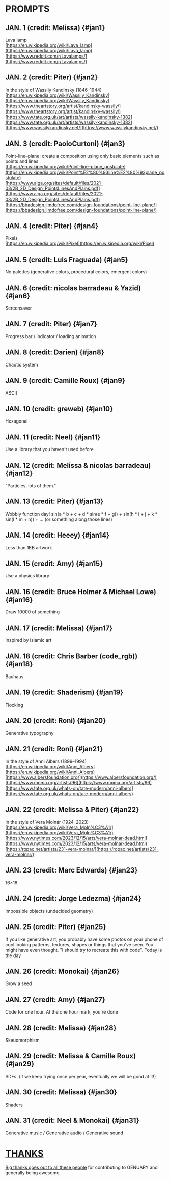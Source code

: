 # PROMPTS

## JAN. 1 <span class="credit">(credit: Melissa)</span> {#jan1}
Lava lamp  
[https://en.wikipedia.org/wiki/Lava_lamp](https://en.wikipedia.org/wiki/Lava_lamp)  
[https://www.reddit.com/r/Lavalamps/](https://www.reddit.com/r/Lavalamps/)  

## JAN. 2 <span class="credit">(credit: Piter)</span> {#jan2}
In the style of Wassily Kandinsky (1846–1944)  
[https://en.wikipedia.org/wiki/Wassily_Kandinsky](https://en.wikipedia.org/wiki/Wassily_Kandinsky)  
[https://www.theartstory.org/artist/kandinsky-wassily/](https://www.theartstory.org/artist/kandinsky-wassily/)  
[https://www.tate.org.uk/art/artists/wassily-kandinsky-1382](https://www.tate.org.uk/art/artists/wassily-kandinsky-1382)  
[https://www.wassilykandinsky.net/](https://www.wassilykandinsky.net/)  

## JAN. 3 <span class="credit">(credit: PaoloCurtoni)</span> {#jan3}
Point–line–plane: create a composition using only basic elements such as points and lines  
[https://en.wikipedia.org/wiki/Point–line–plane_postulate](https://en.wikipedia.org/wiki/Point%E2%80%93line%E2%80%93plane_postulate)  
[https://www.aiga.org/sites/default/files/2021-03/2B_2D_Design_PointsLinesAndPlains.pdf](https://www.aiga.org/sites/default/files/2021-03/2B_2D_Design_PointsLinesAndPlains.pdf)  
[https://bbadesign.jimdofree.com/design-foundations/point-line-plane/](https://bbadesign.jimdofree.com/design-foundations/point-line-plane/)  

## JAN. 4 <span class="credit">(credit: Piter)</span> {#jan4}
Pixels  
[https://en.wikipedia.org/wiki/Pixel](https://en.wikipedia.org/wiki/Pixel)  

## JAN. 5 <span class="credit">(credit: Luis Fraguada)</span> {#jan5}
No palettes (generative colors, procedural colors, emergent colors)

## JAN. 6 <span class="credit">(credit: nicolas barradeau & Yazid)</span> {#jan6}
Screensaver

## JAN. 7 <span class="credit">(credit: Piter)</span> {#jan7}
Progress bar / indicator / loading animation

## JAN. 8 <span class="credit">(credit: Darien)</span> {#jan8}
Chaotic system

## JAN. 9 <span class="credit">(credit: Camille Roux)</span> {#jan9}
ASCII

## JAN. 10 <span class="credit">(credit: greweb)</span> {#jan10}
Hexagonal

## JAN. 11 <span class="credit">(credit: Neel)</span> {#jan11}
Use a library that you haven't used before

## JAN. 12 <span class="credit">(credit: Melissa & nicolas barradeau)</span> {#jan12}
"Particles, lots of them."

## JAN. 13 <span class="credit">(credit: Piter)</span> {#jan13}
Wobbly function day! sin(a * b + c + d * sin(e * f + g)) + sin(h * i + j + k * sin(l * m + n)) + ... (or something along those lines)

## JAN. 14 <span class="credit">(credit: Heeey)</span> {#jan14}
Less than 1KB artwork

## JAN. 15 <span class="credit">(credit: Amy)</span> {#jan15}
Use a physics library

## JAN. 16 <span class="credit">(credit: Bruce Holmer & Michael Lowe)</span> {#jan16}
Draw 10000 of something

## JAN. 17 <span class="credit">(credit: Melissa)</span> {#jan17}
Inspired by Islamic art

## JAN. 18 <span class="credit">(credit: Chris Barber (code_rgb))</span> {#jan18}
Bauhaus

## JAN. 19 <span class="credit">(credit: Shaderism)</span> {#jan19}
Flocking

## JAN. 20 <span class="credit">(credit: Roni)</span> {#jan20}
Generative typography

## JAN. 21 <span class="credit">(credit: Roni)</span> {#jan21}
In the style of Anni Albers (1899–1994)  
[https://en.wikipedia.org/wiki/Anni_Albers](https://en.wikipedia.org/wiki/Anni_Albers)  
[https://www.albersfoundation.org/](https://www.albersfoundation.org/)  
[https://www.moma.org/artists/96](https://www.moma.org/artists/96)  
[https://www.tate.org.uk/whats-on/tate-modern/anni-albers](https://www.tate.org.uk/whats-on/tate-modern/anni-albers)  

## JAN. 22 <span class="credit">(credit: Melissa & Piter)</span> {#jan22}
In the style of Vera Molnár (1924–2023)  
[https://en.wikipedia.org/wiki/Vera_Moln%C3%A1r](https://en.wikipedia.org/wiki/Vera_Moln%C3%A1r)  
[https://www.nytimes.com/2023/12/15/arts/vera-molnar-dead.html](https://www.nytimes.com/2023/12/15/arts/vera-molnar-dead.html)  
[https://ropac.net/artists/231-vera-molnar/](https://ropac.net/artists/231-vera-molnar/)  

## JAN. 23 <span class="credit">(credit: Marc Edwards)</span> {#jan23}
16×16

## JAN. 24 <span class="credit">(credit: Jorge Ledezma)</span> {#jan24}
Impossible objects (undecided geometry)

## JAN. 25 <span class="credit">(credit: Piter)</span> {#jan25}
If you like generative art, you probably have some photos on your phone of cool looking patterns, textures, shapes or things that you've seen. You might have even thought, "I should try to recreate this with code". Today is the day

## JAN. 26 <span class="credit">(credit: Monokai)</span> {#jan26}
Grow a seed

## JAN. 27 <span class="credit">(credit: Amy)</span> {#jan27}
Code for one hour. At the one hour mark, you're done

## JAN. 28 <span class="credit">(credit: Melissa)</span> {#jan28}
Skeuomorphism

## JAN. 29 <span class="credit">(credit: Melissa & Camille Roux)</span> {#jan29}
SDFs. (if we keep trying once per year, eventually we will be good at it!)

## JAN. 30 <span class="credit">(credit: Melissa)</span> {#jan30}
Shaders

## JAN. 31 <span class="credit">(credit: Neel & Monokai)</span> {#jan31}
Generative music / Generative audio / Generative sound


# [THANKS](thanks)
[Big thanks goes out to all these people](thanks) for contributing to GENUARY and generally being awesome.


<script>
  // this is the script to highlight the right prompt every day
  onload=_=>{
    let now = new Date(),
        year = now.getFullYear(),
        month = now.getMonth(),
        day = now.getDate();
    
    if (year !== 2024 || month !== 0) return; // The if statement makes sure we only highlight days in January 2023
    let hash = `#jan${day}`;
    if (!location.hash) location = hash;
    let h2 = document.querySelector(hash);
    h2.classList.add("today");
    let p = document.createElement("p");
    p.className="share";
    p.innerHTML=`Share your results using the hashtags <b>#genuary${day}</b> (this prompt) and <b>#genuary</b>!`;
    h2.after(p)
  }
</script>
